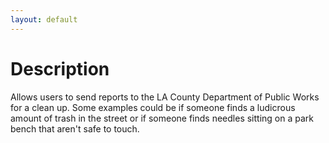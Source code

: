 ```yaml
---
layout: default
---
```


# Description

Allows users to send reports to the LA County Department of Public Works for a clean up.  Some examples could be if someone finds a ludicrous amount of trash in the street or if someone finds needles sitting on a park bench that aren't safe to touch.